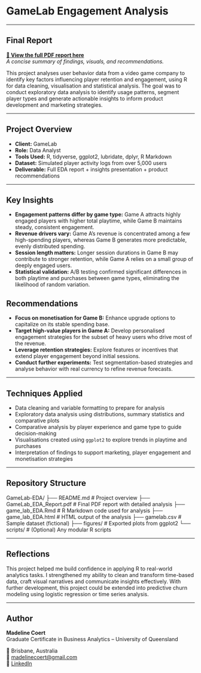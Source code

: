 # GameLab Engagement Analysis
---

## Final Report
**[🔗 View the full PDF report here](Restaurant_Risk_Analysis_Report.pdf)**  
*A concise summary of findings, visuals, and recommendations.*

This project analyses user behavior data from a video game company to identify key factors influencing player retention and engagement, using R for data cleaning, visualisation and statistical analysis. The goal was to conduct exploratory data analysis to identify usage patterns, segment player types and generate actionable insights to inform product development and marketing strategies.

---

## Project Overview

- **Client:** GameLab 
- **Role:** Data Analyst
- **Tools Used:** R, tidyverse, ggplot2, lubridate, dplyr, R Markdown
- **Dataset:** Simulated player activity logs from over 5,000 users
- **Deliverable:** Full EDA report + insights presentation + product recommendations

---

## Key Insights
- **Engagement patterns differ by game type:** Game A attracts highly engaged players with higher total playtime, while Game B maintains steady, consistent engagement.
- **Revenue drivers vary:** Game A’s revenue is concentrated among a few high-spending players, whereas Game B generates more predictable, evenly distributed spending.
- **Session length matters:** Longer session durations in Game B may contribute to stronger retention, while Game A relies on a small group of deeply engaged users.
- **Statistical validation:** A/B testing confirmed significant differences in both playtime and purchases between game types, eliminating the likelihood of random variation.

## Recommendations
- **Focus on monetisation for Game B:** Enhance upgrade options to capitalize on its stable spending base.
- **Target high-value players in Game A:** Develop personalised engagement strategies for the subset of heavy users who drive most of the revenue.
- **Leverage retention strategies:** Explore features or incentives that extend player engagement beyond initial sessions.
- **Conduct further experiments:** Test segmentation-based strategies and analyse behavior with real currency to refine revenue forecasts.

---

## Techniques Applied

- Data cleaning and variable formatting to prepare for analysis
- Exploratory data analysis using distributions, summary statistics and comparative plots
- Comparative analysis by player experience and game type to guide decision-making
- Visualisations created using `ggplot2` to explore trends in playtime and purchases
- Interpretation of findings to support marketing, player engagement and monetisation strategies

---

## Repository Structure

GameLab-EDA/
├── README.md # Project overview
├── GameLab_EDA_Report.pdf # Final PDF report with detailed analysis
├── game_lab_EDA.Rmd # R Markdown code used for analysis
├── game_lab_EDA.html # HTML output of the analysis
├── gamelab.csv # Sample dataset (fictional)
├── figures/ # Exported plots from ggplot2
└── scripts/ # (Optional) Any modular R scripts

---

## Reflections

This project helped me build confidence in applying R to real-world analytics tasks. I strengthened my ability to clean and transform time-based data, craft visual narratives and communicate insights effectively. With further development, this project could be extended into predictive churn modeling using logistic regression or time series analysis.

---

## Author

**Madeline Coert**  
Graduate Certificate in Business Analytics – University of Queensland 

📍 Brisbane, Australia  
📧 madelinecoert@gmail.com  
🔗 [LinkedIn](https://www.linkedin.com/in/madeline-coert-546667309)  
